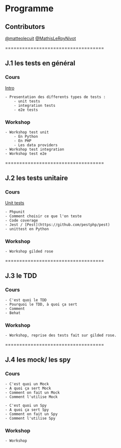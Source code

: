 # Programme

## Contributors

[@matteolecuit](https://github.com/matteolecuit)
[@MathisLeRoyNivot](https://github.com/MathisLeRoyNivot)

===================================
## J.1 les tests en général

### Cours

[Intro](./1.INTRO.md)

    - Presentation des differents types de tests :
        - unit tests
        - integration tests
        - e2e tests
### Workshop
    - Workshop test unit
        - En Python
        - En PHP
        - Les data providers
    - Workshop test integration
    - Workshop test e2e

===================================
## J.2 les tests unitaire
### Cours

[Unit tests](./2.UNIT_TESTS.md)

    - Phpunit
    - Comment choisir ce que l'on teste
    - Code coverage
    - Jest / [Pest](https://github.com/pestphp/pest)
    - unittest en Python
### Workshop
    - Workshop gilded rose

===================================
## J.3 le TDD

### Cours
    - C'est quoi le TDD
    - Pourquoi le TDD, à quoi ça sert
    - Comment
    - Behat
### Workshop
    - Workshop, reprise des tests fait sur gilded rose.

===================================
## J.4 les mock/ les spy
### Cours
    - C'est quoi un Mock
    - A quoi ça sert Mock
    - Comment on fait un Mock
    - Comment l'utilise Mock

    - C'est quoi un Spy
    - A quoi ça sert Spy
    - Comment on fait un Spy
    - Comment l'utilise Spy
### Workshop
    - Workshop
